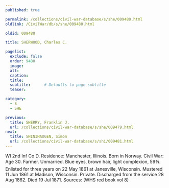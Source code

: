```yaml
---
published: true

permalink: /collections/civil-war-database/s/she/009480.html
oldlink: /CivilWar/db/s/she/009480.html

oldid: 009480

title: SHERWOOD, Charles C.

pagelist:
  exclude: false
  order: 9480
  image: 
  alt:
  caption:
  title:
  subtitle:      # Defaults to page subtitle
  teaser:

category: 
  - S 
  - SHE

previous:
  title: SHERRY, Franklin J.
  url: /collections/civil-war-database/s/she/009479.html  
next:
  title: SHINIHAUGEN, Simon
  url: /collections/civil-war-database/s/shi/009481.html   
---
```

WI 2nd Inf Co D. Residence: Manchester, Illinois. Born in Norway. Civil War: Age 30. Farmer. Unmarried. Blue eyes, brown hair, light complexion, 5&#146;9&frac34;&#148;. Enlisted for three years on 22 May 1861 at Janesville, Wisconsin. Mustered 11 Jun 1861 at Madison, Wisconsin. Private. Discharged from the service 28 Aug 1862. Died 19 Jul 1871. Sources: (WHS red book vol 8)